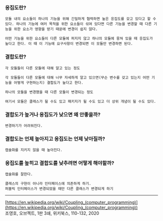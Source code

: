 ### 응집도란?
    
    모듈 내의 요소들이 하나의 기능을 위해 긴밀하게 협력하면 높은 응집도를 갖고 있다고 할 수 있다. 하나의 기능에 여러 목적을 위한 요소들이 섞여 있다면 다른 기능을 변경할 때 다른 기능을 위한 요소가 영향을 받기 때문에 변경이 쉽지 않다.
    
    어떤 기능을 위한 요소들이 다른 모듈에 퍼지지 않고 하나의 모듈에 뭉쳐 있을 때 응집도가 높다고 한다. 이 때 이 기능에 요구사항이 변경되면 이 모듈만 변경하면 된다.
    
### 결합도란?
    
    각 모듈들이 다른 모듈에 대해 알고 있는 정도
    
    각 모듈들이 다른 모듈에 대해 너무 자세하게 알고 있으면(무슨 변수를 갖고 있는지 어떤 기능을 어떻게 구현하는지) 결합도가 높다고 한다.
    
    하나의 모듈을 변경했을 때 다른 모듈이 변경되는 정도
    
    여기서 모듈은 클래스가 될 수도 있고 패키지가 될 수도 있고 더 상위 개념이 될 수도 있다.
    
### 결합도가 높거나 응집도가 낮으면 왜 안좋을까?
    
    변경하기가 어려워진다.
    
### 결합도는 언제 높아지고 응집도는 언제 낮아질까?
    
    캡슐화를 지키지 않을 때 높아진다.
    
### 응집도를 높히고 결합도를 낮추려면 어떻게 해야할까?
    
    캡슐화를 잘한다.
    
    클래스의 구현이 아니라 인터페이스에 의존하게 하기.
    퍼블릭 인터페이스가 변경되었을 때만 다른 클래스가 변경되게 하기
    

---

[https://en.wikipedia.org/wiki/Coupling_(computer_programming)](https://en.wikipedia.org/wiki/Coupling_(computer_programming))  
조영호, 오브젝트, 1판 3쇄, 위키북스, 110-132, 2020